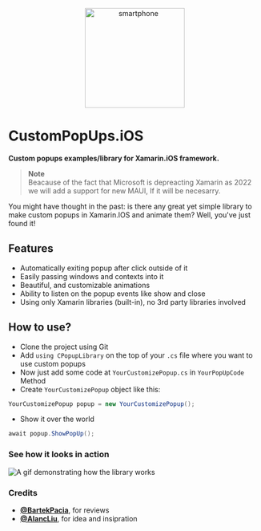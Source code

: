 <p align="center">
  <img width="199" height="199" src="https://i.imgur.com/32FqQY0.png" alt="smartphone">
</p>

# CustomPopUps.iOS

**Custom popups examples/library for Xamarin.iOS framework.**

> **Note**<br>
> Beacause of the fact that Microsoft is depreacting Xamarin as 2022<br>
> we will add a support for new MAUI, If it will be necesarry.

You might have thought in the past: is there any great yet simple library to make custom popups in Xamarin.IOS and animate them? Well, you've just found it!

## Features 

- Automatically exiting popup after click outside of it
- Easily passing windows and contexts into it
- Beautiful, and customizable animations
- Ability to listen on the popup events like show and close
- Using only Xamarin libraries (built-in), no 3rd party libraries involved

## How to use?

- Clone the project using Git<br>
- Add `using CPopupLibrary` on the top of your `.cs` file where you want to use custom popups
- Now just add some code at `YourCustomizePopup.cs` in `YourPopUpCode` Method
- Create `YourCustomizePopup` object like this:<br>
```csharp
YourCustomizePopup popup = new YourCustomizePopup();
```
- Show it over the world
```csharp
await popup.ShowPopUp();
```

### See how it looks in action
![A gif demonstrating how the library works](https://i.imgur.com/tpLGIic.gif)

### Credits

- [**@BartekPacia**](https://github.com/bartekpacia), for reviews
- [**@AlancLiu**](https://stackoverflow.com/users/6228063/alanc-liu), for idea and insipration
